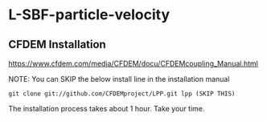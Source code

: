 # L-SBF-particle-velocity

## CFDEM Installation

https://www.cfdem.com/media/CFDEM/docu/CFDEMcoupling_Manual.html

NOTE: You can SKIP the below install line in the installation manual

```
git clone git://github.com/CFDEMproject/LPP.git lpp (SKIP THIS)
```

The installation process takes about 1 hour. Take your time.
